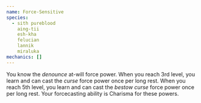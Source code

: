```yaml
---
name: Force-Sensitive
species:
  - sith pureblood
    aing-tii
    esh-kha
    felucian
    lannik
    miraluka
mechanics: []
---
```

You know the *denounce* at-will force power. When you reach 3rd level, you learn and can cast the *curse* force power once per long rest. When you reach 5th level, you learn and can cast the *bestow curse* force power once per long rest. Your forcecasting ability is Charisma for these powers.

